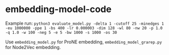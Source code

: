 # embedding-model-code

Example run: `python3 evaluate_model.py -delta 1 -cutoff 25 -minedges 1 -eu 1000000 -ppe 1 -bs 400 -lr 0.000003 -dim 128 -wl 80 -nw 20 -p 1.0 -q 1.0 -w 100 -neg 5 -e 5 -bw 1000 -s 1000 -os 30`


Use `embedding_model.py` for ProNE embedding, `embedding_model_grarep.py ` for Node2Vec embedding.
